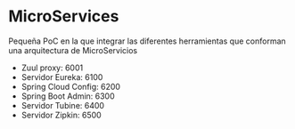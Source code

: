 # MicroServices
Pequeña PoC en la que integrar las diferentes herramientas que conforman una arquitectura de MicroServicios
- Zuul proxy: 6001
- Servidor Eureka: 6100
- Spring Cloud Config: 6200
- Spring Boot Admin: 6300
- Servidor Tubine: 6400
- Servidor Zipkin: 6500
